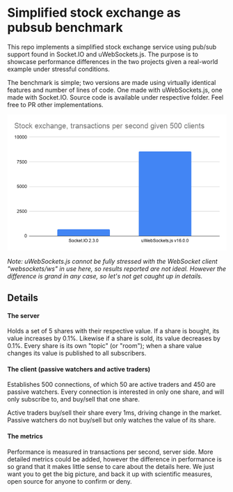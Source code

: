 # Simplified stock exchange as pubsub benchmark

This repo implements a simplified stock exchange service using pub/sub support found in Socket.IO and uWebSockets.js. The purpose is to showcase performance differences in the two projects given a real-world example under stressful conditions.

The benchmark is simple; two versions are made using virtually identical features and number of lines of code. One made with uWebSockets.js, one made with Socket.IO. Source code is available under respective folder. Feel free to PR other implementations.

<div align="center">

<img src="TransactionsPerSecond.png"/>

</div>

*Note: uWebSockets.js cannot be fully stressed with the WebSocket client "websockets/ws" in use here, so results reported are not ideal. However the difference is grand in any case, so let's not get caught up in details.*

## Details

#### The server
Holds a set of 5 shares with their respective value. If a share is bought, its value increases by 0.1%. Likewise if a share is sold, its value decreases by 0.1%. Every share is its own "topic" (or "room"); when a share value changes its value is published to all subscribers.

#### The client (passive watchers and active traders)
Establishes 500 connections, of which 50 are active traders and 450 are passive watchers. Every connection is interested in only one share, and will only subscribe to, and buy/sell that one share.

Active traders buy/sell their share every 1ms, driving change in the market. Passive watchers do not buy/sell but only watches the value of its share.

#### The metrics
Performance is measured in transactions per second, server side. More detailed metrics could be added, however the difference in performance is so grand that it makes little sense to care about the details here. We just want you to get the big picture, and back it up with scientific measures, open source for anyone to confirm or deny.
